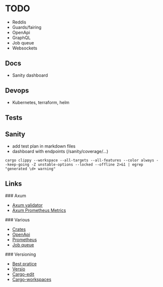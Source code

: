 # TODO

- Reddis
- Guards/fairing
- OpenApi
- GraphQL
- Job queue
- Websockets

## Docs

- Sanity dashboard

## Devops

- Kubernetes, terraform, helm

## Tests

## Sanity

- add test plan in markdown files
- dashboard with endpoints (/sanity/coverage/...)

```shell
cargo clippy --workspace --all-targets --all-features --color always --keep-going -Z unstable-options --locked --offline 2>&1 | egrep "generated \d+ warning"
```

## Links

### Axum

- [Axum validator](https://github.com/tokio-rs/axum/tree/main/examples/validator)
- [Axum Prometheus Metrics](https://github.com/tokio-rs/axum/tree/main/examples/prometheus-metrics)

### Various

- [Crates](https://gist.github.com/vi/6620975b737a1caecf607e88cf6b7fea)
- [OpenApi](https://docs.rs/okapi-operation/latest/okapi_operation/#example-using-axum-but-without-axum_integration-feature)
- [Prometheus](https://docs.rs/axum-prometheus/latest/axum_prometheus/)
- [Job queue](https://cetra3.github.io/blog/implementing-a-jobq)

### Versioning

- [Best pratice](https://www.reddit.com/r/rust/comments/xnnnzq/whats_the_best_practice_for_shipping_multiple)
- [Versio](https://crates.io/crates/versio)
- [Cargo-edit](https://crates.io/crates/cargo-edit)
- [Cargo-workspaces](https://crates.io/crates/cargo-workspaces)
